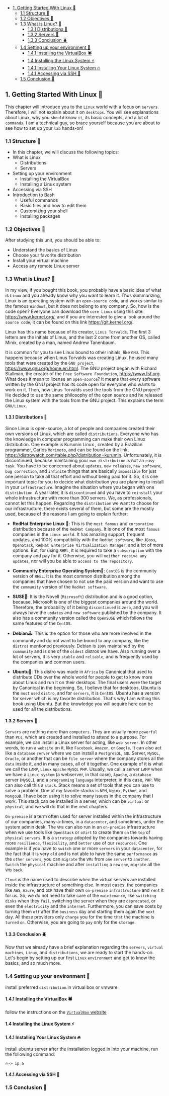 - [1. Getting Started With Linux 🐧](#1-getting-started-with-linux-)
  - [1.1 Structure 🦊](#11-structure-)
  - [1.2 Objectives 🐢](#12-objectives-)
  - [1.3 What is Linux? 🐉](#13-what-is-linux-)
    - [1.3.1 Distributions 🐼](#131-distributions-)
    - [1.3.2 Servers 🐳](#132-servers-)
    - [1.3.3 Conclusion 🪲](#133-conclusion-)
  - [1.4 Setting up your environment 🐞](#14-setting-up-your-environment-)
    - [1.4.1 Installing the VirtualBox 🕷️](#141-installing-the-virtualbox-️)
    - [1.4 Installing the Linux System ⚡](#14-installing-the-linux-system-)
    - [1.4.1 Installing Your Linux System 🔥](#141-installing-your-linux-system-)
    - [1.4.1 Accessing via SSH 🦁](#141-accessing-via-ssh-)
  - [1.5 Conclusion 🦄](#15-conclusion-)

## 1. Getting Started With Linux 🐧

This chapter will introduce you to the `Linux` world with a focus on `servers`. Therefore, I will not explain about it on `desktops`. You will see explanations about Linux, why you `should` know `it`, its basic concepts, and a lot of `commands`. I am a technical guy, so brace yourself because you are about to see how to set up your `lab` hands-on!

### 1.1 Structure 🦊

- In this chapter, we will discuss the following topics:
- What is Linux
  - Distributions
  - Servers
- Setting up your environment
  - Installing the VirtualBox
  - Installing a Linux system
- Accessing via SSH
- Introduction to Bash
  - Useful commands
  - Basic files and how to edit them
  - Customizing your shell
  - Installing packages

### 1.2 Objectives 🐢

After studying this unit, you should be able to:

- Understand the basics of Linux
- Choose your favorite distribution
- Install your virtual machine
- Access any remote Linux server

### 1.3 What is Linux? 🐉

In my view, if you bought this book, you probably have a basic idea of what is
`Linux` and you already know why you want to learn it. Thus summarizing, Linux
is an operating system with an `open-source code`, and works similar to the
famous `Windows`, but it does not belong to any company. So, how is the code
open? Everyone can download the `core Linux` using this site:
https://www.kernel.org/, and if you are interested to give a look around the
`source code`, it can be found on this link https://git.kernel.org/.

Linux has this name because of its creator, `Linus Torvalds`. The first 3 letters are
the initials of Linus, and the last 2 come from another OS, called Minix, created
by a man, named Andrew Tanenbaum.

It is common for you to see Linux bound to other initials, like `GNU`. This
happens because when Linus Torvalds was creating Linux, he used many tools
that were created by the `GNU project`, https://www.gnu.org/home.en.html. The
GNU project began with Richard Stallman, the creator of the `Free Software Foundation`, https://www.fsf.org. What does it mean to license an `open-source`?
It means that every software written by the GNU project has its code open for
everyone who wants to work on it. Then, how Linus Torvalds used the tools
from the GNU project? He decided to use the same philosophy of the open source and he released the Linux system with the tools from the GNU project.
This explains the term `GNU/Linux`.

#### 1.3.1 Distributions 🐼

Since Linux is open-source, a lot of people and companies created their own
versions of Linux, which are called `distributions`. Everyone who has the
knowledge in computer programming can make their own Linux distribution.
One example is  Kurumin Linux , created by a Brazilian programmer, Carlos
`Morimoto`, and can be found on the link, https://distrowatch.com/table.php?distribution=kurumin. Unfortunately, it is discontinued, because maintaining
your `own distribution` is not an `easy task`. You have to be concerned about
`updates`, `new releases`, `new software`, `bug correction`, and `infinite` things that are
basically `impossible` for just one person to take all that effort and without being paid for it. So, it is one important topic for you to decide what distribution you
are planning to install in your `infrastructure`. Imagine the situation where you
began with one `distribution`. A year later, it is `discontinued` and you have to
`reinstall` your whole infrastructure with more than 300 servers. We, as
professionals, cannot let this happen.
Regarding the `distribution` we want to choose for our infrastructure, there exists
several of them, but some are the mostly used, because of the reasons I am going
to explain further:

- **RedHat Enterprise Linux** 🎩: This is the `most famous` and `corporative`
distribution because of the `RedHat Company`. It is one of the most `famous`
companies in the `Linux world`. It has amazing support, frequent updates,
and 100% compatibility with the `RedHat software`, like `JBoss`, `OpenStack`,
`RedHat Enterprise Virtualization Manager`, and a lot of more options. But,
for using `RHEL`, it is required to take a `subscription` with the company and
pay for it. Otherwise, you will `neither receive any updates`, nor will you be
able to `access to the repository`.

- **Community Enterprise Operating System**🧨: `CentOS` is the community
version of `RHEL`. It is the most common distribution among the companies
that have chosen to not use the paid version and want to use the `community`
version of the `RedHat software`.
- **SUSE**🎈: It is the Novell (`Microsoft`) distribution and is a good option,
because, Microsoft is one of the biggest companies around the world.
Therefore, the probability of it being `discontinued` is `zero`, and you will
always have the `updates` and `new software` published by the company. It
also has a community version called the `OpenSUSE` which follows the
same features of the `CentOS`.
- **Debian**🕹️: This is the option for those who are more involved in the
community and do not want to be bound to any company, like the `distros`
mentioned previously. Debian is `100%` maintained by the `community` and
is one of the `oldest` distros we have. Also running over a lot of servers, it is
very `stable` and `reliable`, and is frequently used by the companies and
common users.
- **Ubuntu**🧸: This distro was made in `Africa` by Canonical that used to
distribute CDs over the whole world for people to get to know more about
Linux and run it on their desktops. The final users were the target by
Canonical in the beginning. So, I believe that for desktops, Ubuntu is the
`most` `used` `distro`, and for `servers`, it is `CentOS`. Ubuntu has a version for server which is my favorite distribution. That's why I am writing this book
using Ubuntu. But the knowledge you will acquire here can be used for all
the distributions.


#### 1.3.2 Servers 🐳
`Servers` are nothing more than `computers`. They are usually more `powerful` than
`PCs`, which are created and installed to attend to a purpose. For example, we can
install a Linux server for acting, like `web server`. In other words, to run a `website`
on it, like `Facebook`, `Amazon`, or `Google`. It can also act like a `database` `server`
where we can install a `PostgreSQL`, `SQL` Server, `MySQL`, `Oracle`, or another
that can be `file server` where the company stores all the `data` inside it, and in
many cases, all of it together. One example of it is what we call the `LAMP`,
`Linux` `Apache` `MySQL` `PHP`. Usually, we call a server `LAMP` when we have a
`Linux system` (a webserver, in that case), `Apache`, a `database` server (`MySQL`),
and a `programming` `language` interpreter, in this case, `PHP`. We can also call this
a `stack`. Stack means a set of tools that you can use to solve a problem. One of
my favorite stacks is `NPM`, `Nginx`, `Python`, and `MongoDB`. I have been using it
to solve many issues in the company that I work. This stack can be installed in a
server, which can be `virtual` or `physical`, and we will do that in the next chapters.


`On-premise` is a term often used for server installed within the infrastructure of
our companies, many-a-times, in a `datacenter`, and sometimes, under the system
admin desk. The `VMs` can also run in an `on-premise` infrastructure when we use
tools like `OpenStack` or `oVirt` to create them `on` the `top` of `physical` `servers`. It is a
`strategy` adopted by the companies towards having more `resilience`, `flexibility`,
and `better` use of our `resources`. One example is if you have to `switch` one or
more `servers` in your `datacenter`, for the fact that it is very `old` and is not able to
have the same `performance` as the `other` `servers`, you can `migrate` the `VMs` from
`one` `server` to `another`. `Switch` the `physical` machine and after `installing` a `new`
`one`, `migrate` all the `VMs` `back`.


`Cloud` is the name used to describe when the virtual servers are installed inside
the infrastructure of something else. In most cases, the companies like `AWS`,
`Azure`, and `GCP` have their own `on-premise` `infrastructure` and `rent` it for us. So,
we do not need to take care of the `maintenance`, like `switching` `disks` when they
`fail`, switching the server when they are `deprecated`, or even the `electricity` and
the `internet`. Furthermore, you can save costs by turning them `off` after the
`business` day and starting them again the `next` day. All these providers only
`charge` you for the time `that` the machine is `turned` `on`. Otherwise, you are going to `pay` only for the `storage`.
#### 1.3.3 Conclusion 🪲
Now that we already have a brief explanation regarding the `servers`, `virtual`
`machines`, `Linux`, and `distributions`, we are ready to start the hands-on. Let's
begin by setting up our first `Linux` `environment` and get to know the basics, and
so much more.
### 1.4 Setting up your environment 🐞
install preferred `distribution`.in virtual box or vmware
#### 1.4.1 Installing the VirtualBox 🕷️
follow the instructions on the [`VirtualBox` website](https://www.virtualbox.org/wiki/Downloads)
#### 1.4 Installing the Linux System ⚡

#### 1.4.1 Installing Your Linux System 🔥
install ubuntu server
after the installation
logged in into your machine, run the following command:
```shell
🔥-> ip a
```
#### 1.4.1 Accessing via SSH 🦁


### 1.5 Conclusion 🦄
